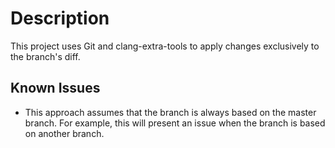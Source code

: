 # Description

This project uses Git and clang-extra-tools to apply changes exclusively to the branch's diff.

## Known Issues

- This approach assumes that the branch is always based on the master branch. For example, this will present an issue when the branch is based on another branch.
